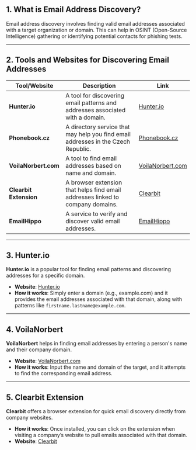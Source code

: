    
## **1. What is Email Address Discovery?**

Email address discovery involves finding valid email addresses associated with a target organization or domain. This can help in OSINT (Open-Source Intelligence) gathering or identifying potential contacts for phishing tests.

---

## **2. Tools and Websites for Discovering Email Addresses**

|Tool/Website|Description|Link|
|---|---|---|
|**Hunter.io**|A tool for discovering email patterns and addresses associated with a domain.|[Hunter.io](https://hunter.io/ "https://hunter.io/")|
|**Phonebook.cz**|A directory service that may help you find email addresses in the Czech Republic.|[Phonebook.cz](https://phonebook.cz/ "https://phonebook.cz/")|
|**VoilaNorbert.com**|A tool to find email addresses based on name and domain.|[VoilaNorbert.com](https://www.voilanorbert.com/ "https://www.voilanorbert.com/")|
|**Clearbit Extension**|A browser extension that helps find email addresses linked to company domains.|[Clearbit](https://clearbit.com/ "https://clearbit.com/")|
|**EmailHippo**|A service to verify and discover valid email addresses.|[EmailHippo](https://tools.emailhippo.com/ "https://tools.emailhippo.com/")|

---

## **3. Hunter.io**

**Hunter.io** is a popular tool for finding email patterns and discovering addresses for a specific domain.

- **Website**: [Hunter.io](https://hunter.io/ "https://hunter.io/")
- **How it works**: Simply enter a domain (e.g., example.com) and it provides the email addresses associated with that domain, along with patterns like `firstname.lastname@example.com`.

---

## **4. VoilaNorbert**

**VoilaNorbert** helps in finding email addresses by entering a person's name and their company domain.

- **Website**: [VoilaNorbert.com](https://www.voilanorbert.com/ "https://www.voilanorbert.com/")
- **How it works**: Input the name and domain of the target, and it attempts to find the corresponding email address.

---

## **5. Clearbit Extension**

**Clearbit** offers a browser extension for quick email discovery directly from company websites.

- **How it works**: Once installed, you can click on the extension when visiting a company’s website to pull emails associated with that domain.
- **Website**: [Clearbit](https://clearbit.com/ "https://clearbit.com/")